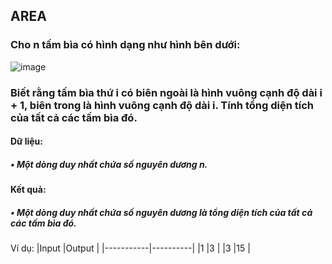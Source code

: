 ## AREA
### Cho n tấm bìa có hình dạng như hình bên dưới:
![image](https://github.com/vudinhkhoa0/DE_C-/assets/126996254/92d68b47-f056-4c02-bb5d-6784e6086b5c)

### Biết rằng tấm bìa thứ i có biên ngoài là hình vuông cạnh độ dài i + 1, biên trong là hình vuông cạnh độ dài i. Tính tổng diện tích của tất cả các tấm bìa đó.

#### Dữ liệu:
##### • Một dòng duy nhất chứa số nguyên dương n.
#### Kết quả:
##### • Một dòng duy nhất chứa số nguyên dương là tổng diện tích của tất cả các tấm bìa đó.
Ví dụ:
|Input      |Output    |
|-----------|----------|
|1          |3         |
|3          |15         |


